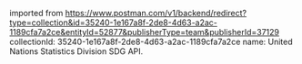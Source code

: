 imported from https://www.postman.com/v1/backend/redirect?type=collection&id=35240-1e167a8f-2de8-4d63-a2ac-1189cfa7a2ce&entityId=52877&publisherType=team&publisherId=37129
collectionId: 35240-1e167a8f-2de8-4d63-a2ac-1189cfa7a2ce
name: United Nations Statistics Division SDG API.
